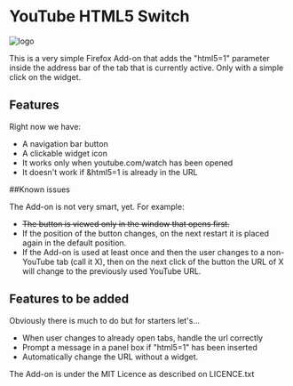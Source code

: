 YouTube HTML5 Switch
================================

![logo](https://raw.github.com/constanton/youtube_html5_switch/master/data/html5switch100.jpeg )

This is a very simple Firefox Add-on that adds the "html5=1" parameter inside the address bar of the tab that is currently active. Only with a simple click on the widget.


## Features

Right now we have:

* A navigation bar button
* A clickable widget icon
* It works only when youtube.com/watch has been opened
* It doesn't work if &html5=1 is already in the URL

##Known issues

The Add-on is not very smart, yet. For example:

* ~~The button is viewed only in the window that opens first.~~
* If the position of the button changes, on the next restart it is placed again in the default position.
* If the Add-on is used at least once and then the user changes to a non-YouTube tab (call it X), then on the next click of the button the URL of X will change to the previously used YouTube URL.

## Features to be added

Obviously there is much to do but for starters let's...

* When user changes to already open tabs, handle the url correctly
* Prompt a message in a panel box if "html5=1" has been inserted
* Automatically change the URL without a widget.

The Add-on is under the MIT Licence as described on LICENCE.txt
